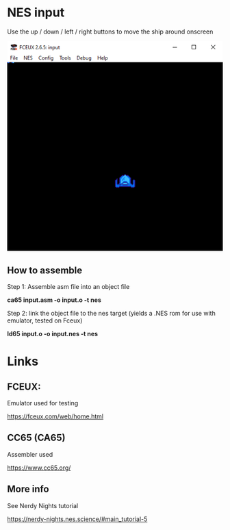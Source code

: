 # NES input

Use the up / down / left / right buttons to move the ship around onscreen

![screenshot](scrshot.png)

## How to assemble

Step 1: Assemble asm file into an object file

**ca65 input.asm -o input.o -t nes**

Step 2: link the object file to the nes target (yields a .NES rom for use with emulator, tested on Fceux)

**ld65 input.o -o input.nes -t nes**

# Links

## FCEUX:

Emulator used for testing

https://fceux.com/web/home.html

## CC65 (CA65)

Assembler used

https://www.cc65.org/

## More info

See Nerdy Nights tutorial

https://nerdy-nights.nes.science/#main_tutorial-5
